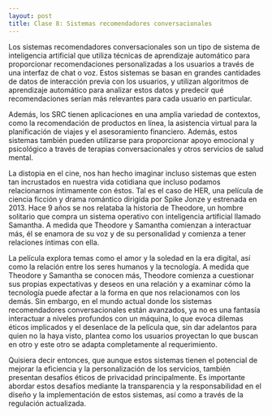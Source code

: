 ```yaml
---
layout: post
title: Clase 8: Sistemas recomendadores conversacionales
---
```


Los sistemas recomendadores conversacionales son un tipo de sistema de inteligencia artificial que utiliza técnicas de aprendizaje automático para proporcionar recomendaciones personalizadas a los usuarios a través de una interfaz de chat o voz. Estos sistemas se basan en grandes cantidades de datos de interacción previa con los usuarios, y utilizan algoritmos de aprendizaje automático para analizar estos datos y predecir qué recomendaciones serían más relevantes para cada usuario en particular.

Además, los SRC tienen aplicaciones en una amplia variedad de contextos, como la recomendación de productos en línea, la asistencia virtual para la planificación de viajes y el asesoramiento financiero. Además, estos sistemas también pueden utilizarse para proporcionar apoyo emocional y psicológico a través de terapias conversacionales y otros servicios de salud mental.

La distopia en el cine, nos han hecho imaginar incluso sistemas que esten tan incrustados en nuestra vida cotidiana que incluso podamos relacionarnos íntimamente con éstos. Tal es el caso de HER, una película de ciencia ficción y drama romántico dirigida por Spike Jonze y estrenada en 2013. Hace 9 años se nos relataba la historia de Theodore, un hombre solitario que compra un sistema operativo con inteligencia artificial llamado Samantha. A medida que Theodore y Samantha comienzan a interactuar más, él se enamora de su voz y de su personalidad y comienza a tener relaciones íntimas con ella.

La película explora temas como el amor y la soledad en la era digital, así como la relación entre los seres humanos y la tecnología. A medida que Theodore y Samantha se conocen más, Theodore comienza a cuestionar sus propias expectativas y deseos en una relación y a examinar cómo la tecnología puede afectar a la forma en que nos relacionamos con los demás. Sin embargo, en el mundo actual donde los sistemas recomendadores conversacionales están avanzados, ya no es una fantasía interactuar a niveles profundos con un máquina, lo que evoca dilemas éticos implicados y el desenlace de la película que, sin dar adelantos para quien no la haya visto, plantea como los usuarios proyectan lo que buscan en otro y este otro se adapta completamente al requerimiento.

Quisiera decir entonces, que aunque estos sistemas tienen el potencial de mejorar la eficiencia y la personalización de los servicios, también presentan desafíos éticos de privacidad principalmente. Es importante abordar estos desafíos mediante la transparencia y la responsabilidad en el diseño y la implementación de estos sistemas, así como a través de la regulación actualizada.
